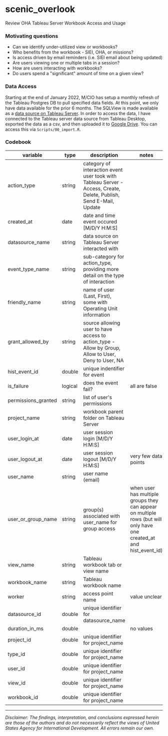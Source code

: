 # scenic_overlook
Review OHA Tableau Server Workbook Access and Usage

### Motivating questions

  - Can we identify under-utilized view or workbooks?
  - Who benefits from the workbook - SIEI, OHA, or missions?
  - Is access driven by email reminders (i.e. SIEI email about being updated)
  - Are users viewing one or multiple tabs in a session?
  - How are users interacting with workbooks?
  - Do users spend a "significant" amount of time on a given view?
  
### Data Access

Starting at the end of January  2022, M/CIO has setup a monthly refresh of the Tableau Postgres DB to pull specified data fields. At this point, we only have data available for the prior 6 months. The SQLView is made available as a [data source on Tableau Server](https://tableau.usaid.gov/#/projects/218). In order to access the data, I have connected to the Tableau server data source from Tableau Desktop, exported the data as a csv, and then uploaded it to [Google Drive](https://drive.google.com/drive/folders/1cP4Gy2Ys3bIJoDknrlgDgEi6UQo9ogGs). You can access this via `Scripts/00_import.R`. 

### Codebook

| variable            | type    | description                                                                                                        | notes                                                                                                                |
|---------------------|---------|--------------------------------------------------------------------------------------------------------------------|----------------------------------------------------------------------------------------------------------------------|
| action_type         | string  | category of interaction event user took with Tableau Server - Access, Create, Delete, Publish, Send E-Mail, Update |                                                                                                                      |
| created_at          | date    | date and time event occured [M/D/Y H:M:S]                                                                          |                                                                                                                      |
| datasource_name     | string  | data source on Tableau Server interacted with                                                                      |                                                                                                                      |
| event_type_name     | string  | sub-category for action_type, providing more detail on the type of interaction                                     |                                                                                                                      |
| friendly_name       | string  | name of user (Last, First), some with Operating Unit information                                                   |                                                                                                                      |
| grant_allowed_by    | string  | source allowing user to have access to action_type - Allow by Group, Allow to User, Deny to User, NA               |                                                                                                                      |
| hist_event_id       | double  | unique indentifier for event                                                                                       |                                                                                                                      |
| is_failure          | logical | does the event fail?                                                                                               | all are false                                                                                                        |
| permissions_granted | string  | list of user's permissions                                                                                         |                                                                                                                      |
| project_name        | string  | workbook parent folder on Tableau Server                                                                           |                                                                                                                      |
| user_login_at       | date    | user session login [M/D/Y H:M:S]                                                                                   |                                                                                                                      |
| user_logout_at      | date    | user session logout [M/D/Y H:M:S]                                                                                  | very few data points                                                                                                 |
| user_name           | string  | user name (email)                                                                                                  |                                                                                                                      |
| user_or_group_name  | string  | group(s) associated with user_name for group access                                                                | when user has multiple groups they can appear on multiple rows (but will only have one created_at and hist_event_id) |
| view_name           | string  | Tableau workbook tab or view name                                                                                  |                                                                                                                      |
| workbook_name       | string  | Tableau workbook name                                                                                              |                                                                                                                      |
| worker              | string  | access point name                                                                                                  | value unclear                                                                                                        |
| datasource_id       | double  | unique identifier for datasource_name                                                                              |                                                                                                                      |
| duration_in_ms      | double  |                                                                                                                    | no values                                                                                                            |
| project_id          | double  | unique identifier for project_name                                                                                 |                                                                                                                      |
| type_id             | double  | unique identifier for project_name                                                                                 |                                                                                                                      |
| user_id             | double  | unique identifier for project_name                                                                                 |                                                                                                                      |
| view_id             | double  | unique identifier for project_name                                                                                 |                                                                                                                      |
| workbook_id         | double  | unique identifier for project_name                                                                                 |                                                                                                                      |

---

*Disclaimer: The findings, interpretation, and conclusions expressed herein are those of the authors and do not necessarily reflect the views of United States Agency for International Development. All errors remain our own.*
